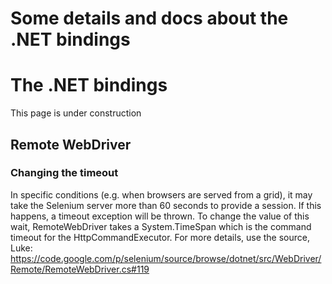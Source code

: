 # Some details and docs about the .NET bindings

# The .NET bindings #

This page is under construction


## Remote WebDriver ##

### Changing the timeout ###

In specific conditions (e.g. when browsers are served from a grid), it may take the Selenium server more than 60 seconds to provide a session. If this happens, a timeout exception will be thrown. To change the value of this wait, RemoteWebDriver takes a System.TimeSpan which is the command timeout for the HttpCommandExecutor. For more details, use the source, Luke:
https://code.google.com/p/selenium/source/browse/dotnet/src/WebDriver/Remote/RemoteWebDriver.cs#119